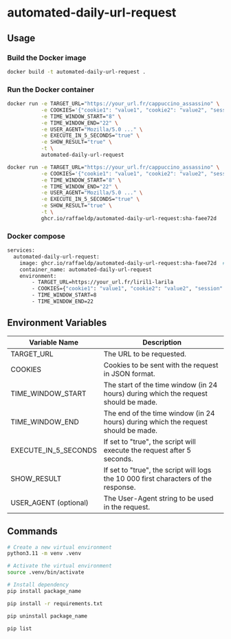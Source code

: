 # automated-daily-url-request

## Usage

### Build the Docker image

```bash
docker build -t automated-daily-url-request .
```
### Run the Docker container

```bash
docker run -e TARGET_URL="https://your_url.fr/cappuccino_assassino" \
           -e COOKIES='{"cookie1": "value1", "cookie2": "value2", "session": "abc123"}' \
           -e TIME_WINDOW_START="8" \
           -e TIME_WINDOW_END="22" \
           -e USER_AGENT="Mozilla/5.0 ..." \
           -e EXECUTE_IN_5_SECONDS="true" \
           -e SHOW_RESULT="true" \
           -t \
           automated-daily-url-request
```

```bash
docker run -e TARGET_URL="https://your_url.fr/cappuccino_assassino" \
           -e COOKIES='{"cookie1": "value1", "cookie2": "value2", "session": "abc123"}' \
           -e TIME_WINDOW_START="8" \
           -e TIME_WINDOW_END="22" \
           -e USER_AGENT="Mozilla/5.0 ..." \
           -e EXECUTE_IN_5_SECONDS="true" \
           -e SHOW_RESULT="true" \
           -t \
           ghcr.io/raffaeldp/automated-daily-url-request:sha-faee72d
```

### Docker compose

```bash
services:
  automated-daily-url-request:
    image: ghcr.io/raffaeldp/automated-daily-url-request:sha-faee72d  # Replace with your image name if different
    container_name: automated-daily-url-request
    environment:
        - TARGET_URL=https://your_url.fr/lirilì-larila
        - COOKIES={"cookie1": "value1", "cookie2": "value2", "session": "abc123"}
        - TIME_WINDOW_START=8
        - TIME_WINDOW_END=22
```

## Environment Variables
| Variable Name         | Description                                                                         |
|-----------------------|-------------------------------------------------------------------------------------|
| TARGET_URL            | The URL to be requested.                                                            |
| COOKIES               | Cookies to be sent with the request in JSON format.                                 |
| TIME_WINDOW_START     | The start of the time window (in 24 hours) during which the request should be made. |
| TIME_WINDOW_END       | The end of the time window (in 24 hours) during which the request should be made.   |
| EXECUTE_IN_5_SECONDS  | If set to "true", the script will execute the request after 5 seconds.              |
| SHOW_RESULT           | If set to "true", the script will logs the 10 000 first characters of the response. |
| USER_AGENT (optional) | The User-Agent string to be used in the request.                                    |

## Commands

```bash
# Create a new virtual environment
python3.11 -m venv .venv
```

```bash
# Activate the virtual environment
source .venv/bin/activate
```

```bash
# Install dependency
pip install package_name

pip install -r requirements.txt

pip uninstall package_name

pip list
```